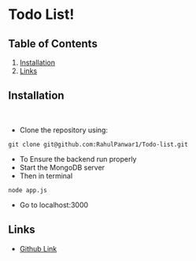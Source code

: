 # Todo List!
## Table of Contents

1. [ Installation ](#installation)
2. [ Links ](#links)


## Installation
<br>

- Clone the repository using:

```
git clone git@github.com:RahulPanwar1/Todo-list.git
```

- To Ensure the backend run properly
- Start the MongoDB server
- Then in terminal
```
node app.js
```
- Go to localhost:3000


## Links

- [Github Link](https://github.com/RahulPanwar1/Todo-list)
